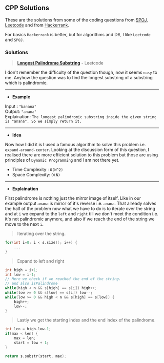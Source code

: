 ## CPP Solutions

These are the solutions from some of the coding questions from [SPOJ](https://www.spoj.com/problems/classical/), [Leetcode](https://leetcode.com) and from [Hackerrank](https://hackerrank.com).

For basics `Hackerrank` is better, but for algorithms and DS, I like `Leetcode` and `SPOJ`.


### Solutions
> **[Longest Palindrome Substring](5.longest-palindromic-substring.cpp)** - Leetcode

I don't remember the difficulty of the question though, now it seems `easy` to me. Anyhow the question was to find the longest substring of a substring which is palindromic.

----
- **Example**

Input : `"banana"`\
Output: `"anana"`\
Explaination: `The longest palindromic substring inside the given string is "anana". So we simply return it.`

----
- **Idea**

Now how I did it is I used a famous algorithm to solve this problem i.e. `expand-around-center`. Looking at the discussion form of this question, I realised there are more efficient solution to this problem but those are using principles of `Dynamic Programming` and I am not there yet.
* Time Complexity : `O(N^2)`
* Space Complexity: `O(N)`

----
- **Explaination**

First palindrome is nothing just the mirror image of itself. Like in our example output `anana` is mirror of it's reverse i.e. `anana`. That already solves the half of the problem now what we have to do is to iterate over the string and at `i` we expand to the `left` and `right` till we don't meet the condition i.e. it's not palindromic anymore, and also if we reach the end of the string we move to the next `i`.

> Iterating over the string.

```c
for(int i=0; i < s.size(); i++) {
    ...
}
```
> Expand to left and right

```c
int high = i+1;
int low = i-1;
// Here we check if we reached the end of the string.
// and also isPalindrome
while(high < n && s[high] == s[i]) high++;
while(low >= 0 && s[low] == s[i]) low--;
while(low >= 0 && high < n && s[high] == s[low]) {
    high++;
    low--;
}
```
> Lastly we get the starting index and the end index of the palindrome.

```c
int len = high-low-1;
if(max < len) {
    max = len;
    start = low + 1;
}

return s.substr(start, max);
```